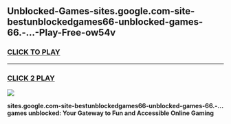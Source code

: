 
## Unblocked-Games-sites.google.com-site-bestunblockedgames66-unblocked-games-66.-...-Play-Free-ow54v
<h3>
<a href="https://premium76.site?title=sites.google.com-site-bestunblockedgames66-unblocked-games-66.-...&ref=10A">CLICK TO PLAY</a></h3>
<hr>

<h3>
<a href="https://premium76.site?title=sites.google.com-site-bestunblockedgames66-unblocked-games-66.-...&ref=10A">CLICK 2 PLAY</a>
  
</h3>

<a href="https://premium76.site?title=sites.google.com-site-bestunblockedgames66-unblocked-games-66.-...&ref=10A"><img src="https://clearcache.store/games.png"></a>


**sites.google.com-site-bestunblockedgames66-unblocked-games-66.-... games unblocked: Your Gateway to Fun and Accessible Online Gaming**
